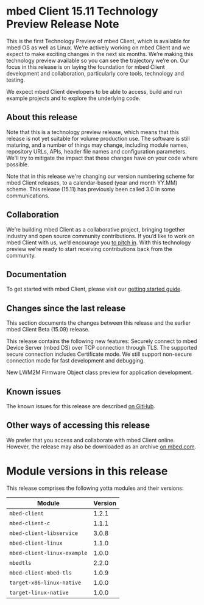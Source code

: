 # mbed Client 15.11 Technology Preview Release Note

This is the first Technology Preview of mbed Client, which is available for mbed OS as well as Linux. We’re actively working on mbed Client and we expect to make exciting changes in the next six months. We’re making this technology preview available so you can see the trajectory we’re on. Our focus in this release is on laying the foundation for mbed Client development and collaboration, particularly core tools, technology and testing.

We expect mbed Client developers to be able to access, build and run example projects and to explore the underlying code.

## About this release

Note that this is a technology preview release, which means that this release is not yet suitable for volume production use. The software is still maturing, and a number of things may change, including module names, repository URLs, APIs, header file names and configuration parameters. We'll try to mitigate the impact that these changes have on your code where possible.

Note that in this release we're changing our version numbering scheme for mbed Client releases, to a calendar-based (year and month YY.MM) scheme. This release (15.11) has previously been called 3.0 in some communications.

## Collaboration

We’re building mbed Client as a collaborative project, bringing together industry and open source community contributions. If you’d like to work on mbed Client with us, we’d encourage you [to pitch in](https://github.com/ARMmbed/mbed-os/blob/master/CONTRIBUTING.md). With this technology preview we’re ready to start receiving contributions back from the community.

## Documentation

To get started with mbed Client, please visit our [getting started guide](https://docs.mbed.com/docs/mbed-client-guide/en/latest/).

## Changes since the last release

This section documents the changes between this release and the earlier mbed Client Beta (15.09) release.

This release contains the following new features:
Securely connect to mbed Device Server (mbed DS) over TCP connection through TLS. The supported secure connection includes Certificate mode. We still support non-secure connection mode for fast development and debugging.

New LWM2M Firmware Object class preview for application development.

## Known issues

The known issues for this release are described [on GitHub](https://github.com/ARMmbed/mbed-client/blob/master/docs/known-issues-mbed-client1511.md).

## Other ways of accessing this release

We prefer that you access and collaborate with mbed Client online. However, the release may also be downloaded as an archive [on mbed.com](https://www.mbed.com/en/development/software/mbed-client/releases/mbed-client1511/).

# Module versions in this release

This release comprises the following yotta modules and their versions:
 

| Module                           |  Version   |
|----------------------------------|------------|
| `mbed-client`                    |   1.2.1	   |
| `mbed-client-c`                  |   1.1.1	   |
| `mbed-client-libservice`         |   3.0.8	   |
| `mbed-client-linux`              |   1.1.0	   |
| `mbed-client-linux-example`  	   |   1.0.0	   |
| `mbedtls`  	 		                  |   2.2.0	   |
| `mbed-client-mbed-tls`           |   1.0.9	   |
| `target-x86-linux-native`        |   1.0.0	   |
| `target-linux-native`            |   1.0.0	   |



